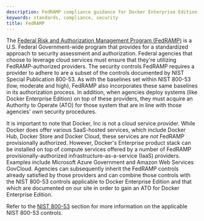 ```yaml
---
description: FedRAMP compliance guidance for Docker Enterprise Edition
keywords: standards, compliance, security
title: FedRAMP
---
```


The [Federal Risk and Authorization Management Program (FedRAMP)](https://www.fedramp.gov/) is a U.S. Federal Government-wide program that provides for a standardized approach to security assessment and authorization. Federal agencies that choose to leverage cloud services must ensure that they're utilizing FedRAMP-authorized providers. The security controls FedRAMP requires a provider to adhere to are a subset of the controls documented by NIST Special Publication 800-53. As with the baselines set within NIST 800-53 (low, moderate and high), FedRAMP also incorporates these same baselines in its authorization process. In addition, when agencies deploy systems (like Docker Enterprise Edition) on top of these providers, they must acquire an Authority to Operate (ATO) for those system that are in line with those agencies' own security procedures.

It is important to note that Docker, Inc is not a cloud service provider. While Docker does offer various SaaS-hosted services, which include Docker Hub, Docker Store and Docker Cloud, these services are *not* FedRAMP provisionally authorized. However, Docker's Enterprise product stack can be installed on top of compute services offered by a number of FedRAMP provisionally-authorized infrastructure-as-a-service (IaaS) providers. Examples include Microsoft Azure Government and Amazon Web Services GovCloud. Agencies can subsequently inherit the FedRAMP controls already satisfied by those providers and can combine those controls with the NIST 800-53 controls applicable to Docker Enterprise Edition and that which are documented on our site in order to gain an ATO for Docker Enterprise Edition.

Refer to the [NIST 800-53](/compliance/nist/800_53/) section for more information on the applicable NIST 800-53 controls.
